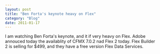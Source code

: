 ```yaml
---
layout: post
title: "Ben Forta's keynote heavy on Flex"
category: "Blog"
date: 2011-01-17
---
```



I am watching Ben Forta's keynote, and it if very heavy on Flex. Adobe annouced today the availablity of CFMX 7.0.2 nad Flex 2 today. Flex Builder 2 is selling for $499, and they have a free version Flex Data Services.